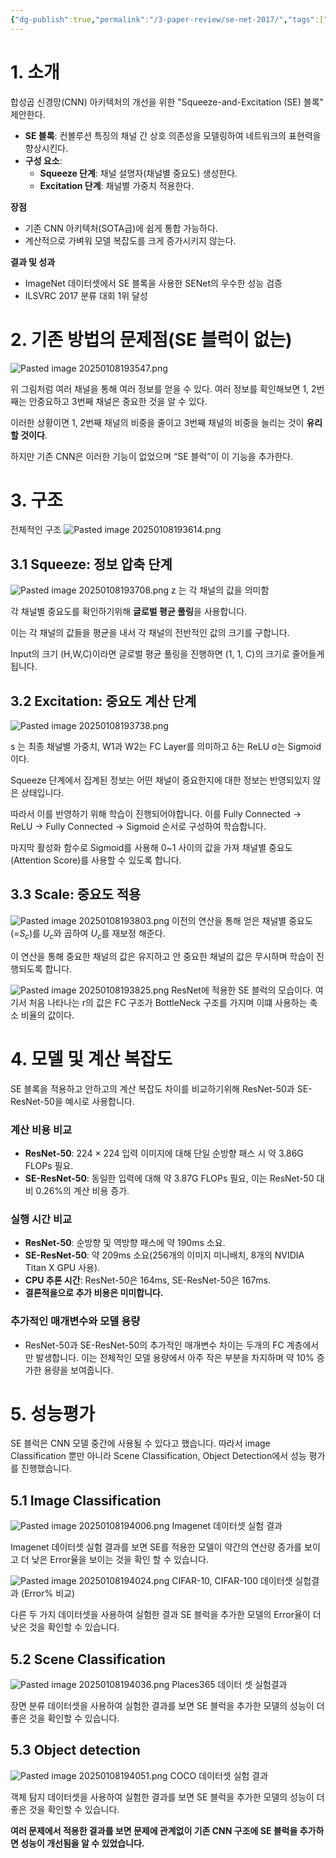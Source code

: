 ```yaml
---
{"dg-publish":true,"permalink":"/3-paper-review/se-net-2017/","tags":["Paper"],"created":"2025-02-26T15:44:19.138+09:00","updated":"2025-01-08T19:51:32.534+09:00"}
---
```


# 1. 소개

합성곱 신경망(CNN) 아키텍처의 개선을 위한 "Squeeze-and-Excitation (SE) 블록" 제안한다.

- **SE 블록**: 컨볼루션 특징의 채널 간 상호 의존성을 모델링하여 네트워크의 표현력을 향상시킨다.
- **구성 요소**:
    - **Squeeze 단계**: 채널 설명자(채널별 중요도) 생성한다.
    - **Excitation 단계**: 채널별 가중치 적용한다.

**장점**

- 기존 CNN 아키텍처(SOTA급)에 쉽게 통합 가능하다.
- 계산적으로 가벼워 모델 복잡도를 크게 증가시키지 않는다.

**결과 및 성과**

- ImageNet 데이터셋에서 SE 블록을 사용한 SENet의 우수한 성능 검증
- ILSVRC 2017 분류 대회 1위 달성

# 2. 기존 방법의 문제점(SE 블럭이 없는)

![Pasted image 20250108193547.png](/img/user/images/Pasted%20image%2020250108193547.png)

위 그림처럼 여러 채널을 통해 여러 정보를 얻을 수 있다. 여러 정보를 확인해보면 1, 2번째는 안중요하고 3번째 채널은 중요한 것을 알 수 있다.

이러한 상황이면 1, 2번째 채널의 비중을 줄이고 3번째 채널의 비중을 늘리는 것이 **유리할 것이다**.

하지만 기존 CNN은 이러한 기능이 없었으며 “SE 블럭”이 이 기능을 추가한다.

# 3. 구조

전체적인 구조
![Pasted image 20250108193614.png](/img/user/images/Pasted%20image%2020250108193614.png)


## 3.1 Squeeze: 정보 압축 단계

![Pasted image 20250108193708.png](/img/user/images/Pasted%20image%2020250108193708.png)
z 는 각 채널의 값을 의미함

각 채널별 중요도를 확인하기위해 **글로벌 평균 풀링**을 사용합니다.

이는 각 채널의 값들을 평균을 내서 각 채널의 전반적인 값의 크기를 구합니다.

Input의 크기 (H,W,C)이라면 글로벌 평균 풀링을 진행하면 (1, 1, C)의 크기로 줄어들게 됩니다.

## 3.2 Excitation: 중요도 계산 단계

![Pasted image 20250108193738.png](/img/user/images/Pasted%20image%2020250108193738.png)

s 는 최종 채널별 가중치, W1과 W2는 FC Layer를 의미하고 δ는 ReLU σ는 Sigmoid이다.

Squeeze 단계에서 집계된 정보는 어떤 채널이 중요한지에 대한 정보는 반영되있지 않은 상태입니다.

따라서 이를 반영하기 위해 학습이 진행되어야합니다. 이를 Fully Connected -> ReLU -> Fully Connected -> Sigmoid 순서로 구성하여 학습합니다.

마지막 활성화 함수로 Sigmoid를 사용해 0~1 사이의 값을 가져 채널별 중요도(Attention Score)를 사용할 수 있도록 합니다.

## 3.3 Scale: 중요도 적용
![Pasted image 20250108193803.png](/img/user/images/Pasted%20image%2020250108193803.png)
이전의 연산을 통해 얻은 채널별 중요도(=$S_c$)를 $U_c$와 곱하여 $U_c$를 재보정 해준다.

이 연산을 통해 중요한 채널의 값은 유지하고 안 중요한 채널의 값은 무시하며 학습이 진행되도록 합니다.

![Pasted image 20250108193825.png](/img/user/images/Pasted%20image%2020250108193825.png)
ResNet에 적용한 SE 블럭의 모습이다. 여기서 처음 나타나는 r의 값은 FC 구조가 BottleNeck 구조를 가지며 이떄 사용하는 축소 비율의 값이다.

# 4. 모델 및 계산 복잡도

SE 블록을 적용하고 안하고의 계산 복잡도 차이를 비교하기위해 ResNet-50과 SE-ResNet-50을 예시로 사용합니다.

### **계산 비용 비교**

- **ResNet-50**: 224 × 224 입력 이미지에 대해 단일 순방향 패스 시 약 3.86G FLOPs 필요.
- **SE-ResNet-50**: 동일한 입력에 대해 약 3.87G FLOPs 필요, 이는 ResNet-50 대비 0.26%의 계산 비용 증가.

### **실행 시간 비교**

- **ResNet-50**: 순방향 및 역방향 패스에 약 190ms 소요.
- **SE-ResNet-50**: 약 209ms 소요(256개의 이미지 미니배치, 8개의 NVIDIA Titan X GPU 사용).
- **CPU 추론 시간**: ResNet-50은 164ms, SE-ResNet-50은 167ms.
- **결론적을으로 추가 비용은 미미합니다.**

### 추가적인 매개변수와 모델 용량

- ResNet-50과 SE-ResNet-50의 추가적인 매개변수 차이는 두개의 FC 계층에서만 발생합니다. 이는 전체적인 모델 용량에서 아주 작은 부분을 차지하며 약 10% 증가한 용량을 보여줍니다.

# 5. 성능평가

SE 블럭은 CNN 모델 중간에 사용될 수 있다고 했습니다. 따라서 image Classification 뿐만 아니라 Scene Classification, Object Detection에서 성능 평가를 진행했습니다.

## 5.1 Image Classification

![Pasted image 20250108194006.png](/img/user/images/Pasted%20image%2020250108194006.png)
Imagenet 데이터셋 실험 결과

Imagenet 데이터셋 실험 결과를 보면 SE를 적용한 모델이 약간의 연산량 증가를 보이고 더 낮은 Error율을 보이는 것을 확인 할 수 있습니다.

![Pasted image 20250108194024.png](/img/user/images/Pasted%20image%2020250108194024.png)
CIFAR-10, CIFAR-100 데이터셋 실헙결과 (Error% 비교)

다른 두 가지 데이터셋을 사용하여 실험한 결과 SE 블럭을 추가한 모델의 Error율이 더 낮은 것을 확인할 수 있습니다.

## 5.2 Scene Classification

![Pasted image 20250108194036.png](/img/user/images/Pasted%20image%2020250108194036.png)
Places365 데이터 셋 실험결과

장면 분류 데이터셋을 사용하여 실험한 결과를 보면 SE 블럭을 추가한 모델의 성능이 더 좋은 것을 확인할 수 있습니다.

## 5.3 Object detection

![Pasted image 20250108194051.png](/img/user/images/Pasted%20image%2020250108194051.png)
COCO 데이터셋 실험 결과

객체 탐지 데이터셋을 사용하여 실험한 결과를 보면 SE 블럭을 추가한 모델의 성능이 더 좋은 것을 확인할 수 있습니다.

**여러 문제에서 적용한 결과를 보면 문제에 관계없이 기존 CNN 구조에 SE 블럭을 추가하면 성능이 개선됨을 알 수 있었습니다.**